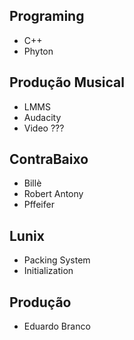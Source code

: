 ## Programing
- C++
- Phyton

## Produção Musical
- LMMS
- Audacity
- Video ???

## ContraBaixo
- Billè
- Robert Antony
- Pffeifer

## Lunix
- Packing System
- Initialization

## Produção 
- Eduardo Branco
